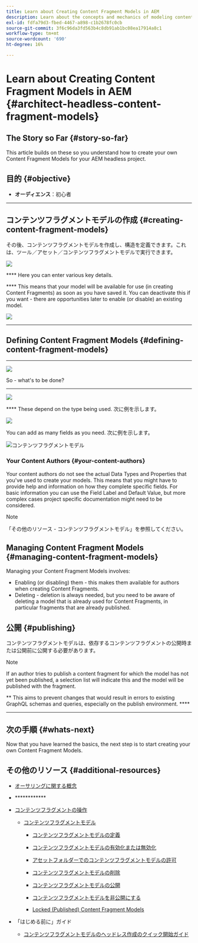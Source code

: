 ```yaml
---
title: Learn about Creating Content Fragment Models in AEM
description: Learn about the concepts and mechanics of modeling content for your Headless CMS using Content Fragments Models.
exl-id: fdfa79d3-fbed-4467-a898-c1b2678fc0cb
source-git-commit: 3f6c96da3fd563b4c8db91ab1bc08ea17914a8c1
workflow-type: tm+mt
source-wordcount: '690'
ht-degree: 16%

---
```


# Learn about Creating Content Fragment Models in AEM {#architect-headless-content-fragment-models}

## The Story so Far {#story-so-far}

[](overview.md)[](basics.md)

This article builds on these so you understand how to create your own Content Fragment Models for your AEM headless project.

## 目的 {#objective}

* **オーディエンス**：初心者
* ****

<!-- which persona does this? -->
<!-- and who allows the configuration on the folders? -->

<!--
## Enabling Content Fragment Models {#enabling-content-fragment-models}

At the very start you need to enable Content Fragment Models for your site, this is done in the Configuration Browser; under Tools -> General -> Configuration Browser. You can either select to configure the global entry, or create a new configuration. For example:

![Define configuration](/help/assets/content-fragments/assets/cfm-conf-01.png)

>[!NOTE]
>
>See Additional Resources - Content Fragments in the Configuration Browser
-->

## コンテンツフラグメントモデルの作成 {#creating-content-fragment-models}

その後、コンテンツフラグメントモデルを作成し、構造を定義できます。これは、ツール／アセット／コンテンツフラグメントモデルで実行できます。

![](assets/cfm-tools.png)

**** Here you can enter various key details.

**** This means that your model will be available for use (in creating Content Fragments) as soon as you have saved it. You can deactivate this if you want - there are opportunities later to enable (or disable) an existing model.

![](/help/assets/content-fragments/assets/cfm-models-02.png)

********

## Defining Content Fragment Models {#defining-content-fragment-models}

****

![](/help/assets/content-fragments/assets/cfm-models-03.png)

So - what&#39;s to be done?

****

![](/help/assets/content-fragments/assets/cfm-models-04.png)

**** These depend on the type being used. 次に例を示します。

![](/help/assets/content-fragments/assets/cfm-models-05.png)

You can add as many fields as you need. 次に例を示します。

![コンテンツフラグメントモデル](/help/assets/content-fragments/assets/cfm-models-07.png)

### Your Content Authors {#your-content-authors}

Your content authors do not see the actual Data Types and Properties that you&#39;ve used to create your models. This means that you might have to provide help and information on how they complete specific fields. For basic information you can use the Field Label and Default Value, but more complex cases project specific documentation might need to be considered.

>[!NOTE]
>
>「その他のリソース - コンテンツフラグメントモデル」を参照してください。

## Managing Content Fragment Models {#managing-content-fragment-models}

<!-- needs more details -->

Managing your Content Fragment Models involves:

* Enabling (or disabling) them - this makes them available for authors when creating Content Fragments.
* Deleting - deletion is always needed, but you need to be aware of deleting a model that is already used for Content Fragments, in particular fragments that are already published.

## 公開 {#publishing}

<!-- needs more details -->

コンテンツフラグメントモデルは、依存するコンテンツフラグメントの公開時または公開前に公開する必要があります。

>[!NOTE]
>
>If an author tries to publish a content fragment for which the model has not yet been published, a selection list will indicate this and the model will be published with the fragment.

** This aims to prevent changes that would result in errors to existing GraphQL schemas and queries, especially on the publish environment. ****

********

## 次の手順 {#whats-next}

Now that you have learned the basics, the next step is to start creating your own Content Fragment Models.

## その他のリソース {#additional-resources}

* [オーサリングに関する概念](/help/sites-cloud/authoring/getting-started/concepts.md)

* [](/help/sites-cloud/authoring/getting-started/basic-handling.md)************

* [コンテンツフラグメントの操作](/help/assets/content-fragments/content-fragments.md)

   * [コンテンツフラグメントモデル](/help/assets/content-fragments/content-fragments-models.md)

      * [コンテンツフラグメントモデルの定義](/help/assets/content-fragments/content-fragments-models.md#defining-your-content-fragment-model)

      * [コンテンツフラグメントモデルの有効化または無効化](/help/assets/content-fragments/content-fragments-models.md#enabling-disabling-a-content-fragment-model)

      * [アセットフォルダーでのコンテンツフラグメントモデルの許可](/help/assets/content-fragments/content-fragments-models.md#allowing-content-fragment-models-assets-folder)

      * [コンテンツフラグメントモデルの削除](/help/assets/content-fragments/content-fragments-models.md#deleting-a-content-fragment-model)

      * [コンテンツフラグメントモデルの公開](/help/assets/content-fragments/content-fragments-models.md#publishing-a-content-fragment-model)

      * [コンテンツフラグメントモデルを非公開にする](/help/assets/content-fragments/content-fragments-models.md#unpublishing-a-content-fragment-model)

      * [Locked (Published) Content Fragment Models](/help/assets/content-fragments/content-fragments-models.md#locked-published-content-fragment-models)

* 「はじめる前に」ガイド 

   * [コンテンツフラグメントモデルのヘッドレス作成のクイック開始ガイド](/help/implementing/developing/headless/getting-started/create-content-model.md)
